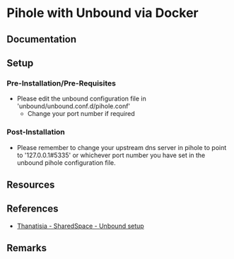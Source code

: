 # Pihole with Unbound via Docker

## Documentation


## Setup

### Pre-Installation/Pre-Requisites
- Please edit the unbound configuration file in 'unbound/unbound.conf.d/pihole.conf'
    - Change your port number if required

### Post-Installation
- Please remember to change your upstream dns server in pihole to point to '127.0.0.1#5335' or whichever port number you have set in the unbound pihole configuration file.

## Resources

## References
+ [Thanatisia - SharedSpace - Unbound setup](https://github.com/Thanatisia/SharedSpace/blob/main/Docs/Linux/Guides/Server/DNS%20Servers/PiHole/Unbound/dns-server-setup.md)

## Remarks